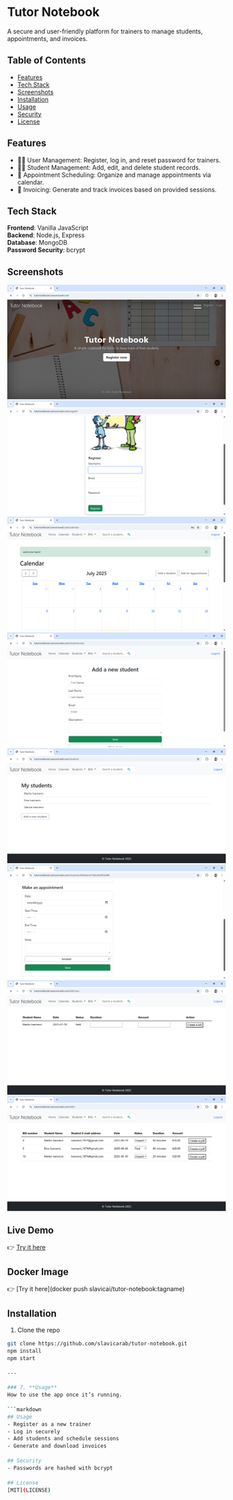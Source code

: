 # Tutor Notebook
A secure and user-friendly platform for trainers to manage students, appointments, and invoices.

## Table of Contents
- [Features](#features)
- [Tech Stack](#tech-stack)
- [Screenshots](#screenshots)
- [Installation](#installation)
- [Usage](#usage)
- [Security](#security)
- [License](#license)

## Features
- 🧑‍🏫 User Management: Register, log in, and reset password for trainers.
- 👨‍🎓 Student Management: Add, edit, and delete student records.
- 📅 Appointment Scheduling: Organize and manage appointments via calendar.
- 📄 Invoicing: Generate and track invoices based on provided sessions.

## Tech Stack
**Frontend**: Vanilla JavaScript  
**Backend**: Node.js, Express  
**Database**: MongoDB   
**Password Security**: bcrypt  

## Screenshots
![Homepage](documents/homepage.png)
![Rregister Page](documents/registerpage.png)
![Calendar](documents/calendar.png)
![Add a new student](documents/add_a_new_student.png)
![All students](documents/all_students.png)
![Add a new appointment](documents/add_a_new_appointment.png)
![Make a bill](documents/make_a_bill.png)
![All bills](documents/all_bills.png)

## Live Demo
👉 [Try it here](https://tutornotebook.ivancevicweb.com)

## Docker Image
👉 [Try it here](docker push slavicai/tutor-notebook:tagname)

## Installation

1. Clone the repo  
```bash
git clone https://github.com/slavicarab/tutor-notebook.git
npm install
npm start

---

### 7. **Usage**
How to use the app once it’s running.

```markdown
## Usage
- Register as a new trainer
- Log in securely
- Add students and schedule sessions
- Generate and download invoices

## Security
- Passwords are hashed with bcrypt

## License
[MIT](LICENSE)








